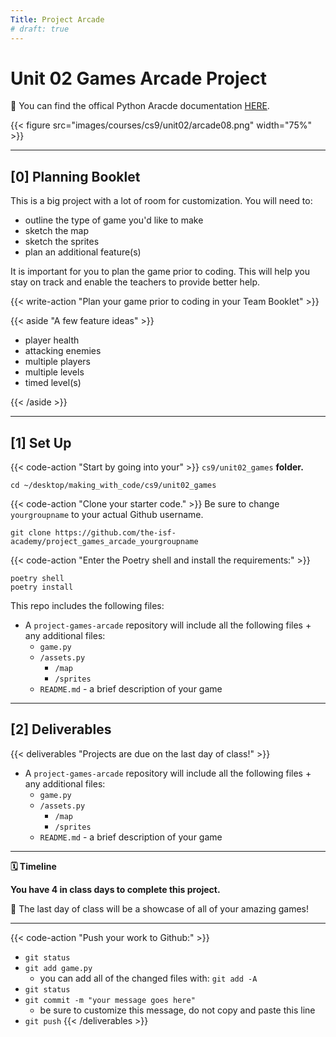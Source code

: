 ```yaml
---
Title: Project Arcade
# draft: true
---
```


# Unit 02 Games Arcade Project

📖 You can find the offical Python Aracde documentation [HERE](https://api.arcade.academy/en/latest/get_started.html).

{{< figure src="images/courses/cs9/unit02/arcade08.png" width="75%" >}}

---

## [0] Planning Booklet 

This is a big project with a lot of room for customization. You will need to:
- outline the type of game you'd like to make
- sketch the map 
- sketch the sprites 
- plan an additional feature(s)

It is important for you to plan the game prior to coding. This will help you stay on track and enable the teachers to provide better help. 

{{< write-action "Plan your game prior to coding in your Team Booklet" >}} 

{{< aside "A few feature ideas" >}}

- player health
- attacking enemies 
- multiple players 
- multiple levels 
- timed level(s)

{{< /aside >}}

---


##  [1] Set Up

{{< code-action "Start by going into your" >}} `cs9/unit02_games` **folder.**
```shell
cd ~/desktop/making_with_code/cs9/unit02_games
```

{{< code-action "Clone your starter code." >}} Be sure to change `yourgroupname` to your actual Github username.
```shell
git clone https://github.com/the-isf-academy/project_games_arcade_yourgroupname
```

{{< code-action "Enter the Poetry shell and install the requirements:" >}}
```shell
poetry shell
poetry install
```

This repo includes the following files:
- A `project-games-arcade` repository will include all the following files + any additional files:
    - `game.py` 
    - `/assets.py`
        - `/map`
        - `/sprites`
    - `README.md` - a brief description of your game

---

## [2] Deliverables

{{< deliverables  "Projects are due on the last day of class!" >}}

- A `project-games-arcade` repository will include all the following files + any additional files:
    - `game.py` 
    - `/assets.py`
        - `/map`
        - `/sprites`
    - `README.md` - a brief description of your game


---

**🗓️ Timeline**

**You have 4 in class days to complete this project.**

🎉 The last day of class will be a showcase of all of your amazing games! 

---

{{< code-action "Push your work to Github:" >}}
- `git status`
- `git add game.py`
    - you can add all of the changed files with: `git add -A`
- `git status`
- `git commit -m "your message goes here"`
    - be sure to customize this message, do not copy and paste this line
- `git push`
{{< /deliverables >}}

